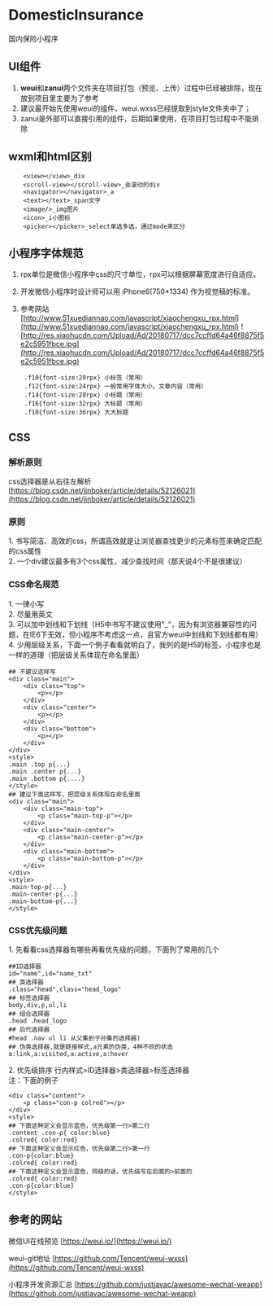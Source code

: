 # DomesticInsurance
 
国内保险小程序


## UI组件

1. **weui**和**zanui**两个文件夹在项目打包（预览、上传）过程中已经被排除，现在放到项目里主要为了参考
2. 建议最开始先使用weui的组件，weui.wxss已经提取到style文件夹中了；
3. zanui是外部可以直接引用的组件，后期如果使用，在项目打包过程中不能排除


## wxml和html区别

        <view></view>_div
        <scroll-view></scroll-view>_会滚动的div
        <navigator></navigator>_a
    	<text></text>_span文字
    	<image/>_img图片
    	<icon>_i小图标
    	<picker></picker>_select单选多选，通过mode来区分


## 小程序字体规范

1. rpx单位是微信小程序中css的尺寸单位，rpx可以根据屏幕宽度进行自适应。
2. 开发微信小程序时设计师可以用 iPhone6(750*1334) 作为视觉稿的标准。
3. 参考网站 [http://www.51xuediannao.com/javascript/xiaochengxu_rpx.html](http://www.51xuediannao.com/javascript/xiaochengxu_rpx.html)
![http://res.xiaohucdn.com/Upload/Ad/20180717/dcc7ccffd64a46f8875f5e2c5951fbce.jpg](http://res.xiaohucdn.com/Upload/Ad/20180717/dcc7ccffd64a46f8875f5e2c5951fbce.jpg)

        .f10{font-size:20rpx} 小标签（常用）
    	.f12{font-size:24rpx} 一般常用字体大小，文章内容（常用）
    	.f14{font-size:28rpx} 小标题（常用）
    	.f16{font-size:32rpx} 大标题（常用）
    	.f18{font-size:36rpx} 大大标题

## CSS
### 解析原则
css选择器是从右往左解析
[https://blog.csdn.net/jinboker/article/details/52126021](https://blog.csdn.net/jinboker/article/details/52126021)

### 原则
1\. 书写简洁、高效的css，所谓高效就是让浏览器查找更少的元素标签来确定匹配的css属性<br/>
2\. 一个div建议最多有3个css属性，减少查找时间（那天说4个不是很建议）
### CSS命名规范
1\. 一律小写<br/>
2\. 尽量用英文<br/>
3\. 可以加中划线和下划线（H5中书写不建议使用"_"，因为有浏览器兼容性的问题，在IE6下无效，但小程序不考虑这一点，且官方weui中划线和下划线都有用）<br/>
4\. 少用层级关系，下面一个例子看看就明白了，我列的是H5的标签，小程序也是一样的道理（把层级关系体现在命名里面）

```
## 不建议这样写
<div class="main">
	<div class="top">
		<p></p>
	</div>
	<div class="center">
		<p></p>	
	</div>
	<div class="bottom">
		<p></p>
	</div>
</div>
<style>
.main .top p{...}
.main .center p{...}
.main .bottom p{....}
</style>
## 建议下面这样写，把层级关系体现在命名里面
<div class="main">
	<div class="main-top">
		<p class="main-top-p"></p>
	</div>
	<div class="main-center">
		<p class="main-center-p"></p>
	</div>
	<div class="main-bottom">
		<p class="main-bottom-p"></p>
	</div>
</div>
<style>
.main-top-p{...}
.main-center-p{...}
.main-bottom-p{...}
</style>
```

### CSS优先级问题
1\. 先看看css选择器有哪些再看优先级的问题，下面列了常用的几个

```
##ID选择器
id="name",id="name_txt"
## 类选择器
.class="head",class="head_logo"
## 标签选择器
body,div,p,ul,li
## 组合选择器
.head .head_logo
## 后代选择器
#head .nav ul li 从父集到子孙集的选择器)
## 伪类选择器,就是链接样式,a元素的伪类，4种不同的状态
a:link,a:visited,a:active,a:hover
```
2\. 优先级排序
行内样式>ID选择器>类选择器>标签选择器<br/>
注：下面的例子<br/>
```
<div class="content">
	<p class="con-p colred"></p>
</div>
<style>
## 下面这种定义会显示蓝色，优先级第一行>第二行
.content .con-p{ color:blue}
.colred{ color:red}
## 下面这种定义会显示红色，优先级第二行>第一行
.con-p{color:blue}
.colred{ color:red}
## 下面这种定义会显示蓝色，同级的话，优先级写在后面的>前面的
.colred{ color:red}
.con-p{color:blue}
</style>
```

## 参考的网站

 微信UI在线预览
 [https://weui.io/](https://weui.io/)
 
 weui-git地址
 [https://github.com/Tencent/weui-wxss](https://github.com/Tencent/weui-wxss)
 
 小程序开发资源汇总
 [https://github.com/justjavac/awesome-wechat-weapp](https://github.com/justjavac/awesome-wechat-weapp)
 